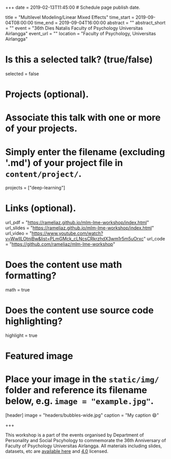 +++
date = 2019-02-13T11:45:00  # Schedule page publish date.

title = "Multilevel Modeling/Linear Mixed Effects"
time_start = 2019-09-04T08:00:00
time_end = 2019-09-04T16:00:00
abstract = ""
abstract_short = ""
event = "36th Dies Natalis Faculty of Psychology Universitas Airlangga"
event_url = ""
location = "Faculty of Psychology, Universitas Airlangga"

# Is this a selected talk? (true/false)
selected = false

# Projects (optional).
#   Associate this talk with one or more of your projects.
#   Simply enter the filename (excluding '.md') of your project file in `content/project/`.
projects = ["deep-learning"]

# Links (optional).
url_pdf = "https://rameliaz.github.io/mlm-lme-workshop/index.html"
url_slides = "https://rameliaz.github.io/mlm-lme-workshop/index.html"
url_video = "https://www.youtube.com/watch?v=WwlILOtniBw&list=PLmGMck_cLNcsCRkrzhdX3wm1r5m5uOrxc"
url_code = "https://github.com/rameliaz/mlm-lme-workshop"

# Does the content use math formatting?
math = true

# Does the content use source code highlighting?
highlight = true

# Featured image
# Place your image in the `static/img/` folder and reference its filename below, e.g. `image = "example.jpg"`.
[header]
image = "headers/bubbles-wide.jpg"
caption = "My caption :smile:"

+++

This workshop is a part of the events organised by Department of Personality and Social Pscyhology to commemorate the 36th Anniversary of Faculty of Psychology Universitas Airlangga. All materials including slides, datasets, etc are [available here](https://rameliaz.github.io/mlm-lme-workshop/index.html) and [<i class="fab fa-creative-commons"></i> 4.0](https://creativecommons.org/licenses/by/4.0/) licensed.
